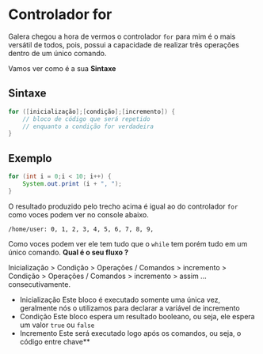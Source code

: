 # Controlador for

Galera chegou a hora de vermos o controlador `for` para mim é o mais versátil de todos, pois, possui a capacidade de realizar três operações dentro de um único comando.

Vamos ver como é a sua **Sintaxe**

## Sintaxe

```java
for ([inicialização];[condição];[incremento]) {
    // bloco de código que será repetido
    // enquanto a condição for verdadeira
}
```

## Exemplo

```java
for (int i = 0;i < 10; i++) {
    System.out.print (i + ", ");
}
```

O resultado produzido pelo trecho acima é igual ao do controlador `for` como voces podem ver no console abaixo.

```text
/home/user: 0, 1, 2, 3, 4, 5, 6, 7, 8, 9,
```

Como voces podem ver ele tem tudo que o `while` tem porém tudo em um único comando. **Qual é o seu fluxo ?**

Inicialização &gt; Condição &gt; Operações / Comandos &gt; incremento &gt; Condição &gt; Operações / Comandos &gt; incremento &gt; assim ... consecutivamente.

* Inicialização Este bloco é executado somente uma única vez, geralmente nós o utilizamos para declarar a variável de incremento
* Condição Este bloco espera um resultado booleano, ou seja, ele espera um valor `true` ou `false`
* Incremento Este será executado logo após os comandos, ou seja, o código entre chave\*\*

